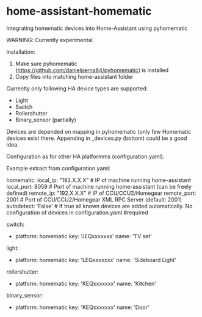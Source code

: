 # home-assistant-homematic
Integrating homematic devices into Home-Assistant using pyhomematic

WARNING: Currently experimental. 

Installation:
1. Make sure pyhomematic (https://github.com/danielperna84/pyhomematic) is installed
2. Copy files into matching home-assistant folder

Currently only following HA device types are supported:
- Light
- Switch
- Rollershutter
- Binary_sensor (partially)

Devices are depended on mapping in pyhomematic (only few Homematic devices exist there. Appending in _devices.py (bottom) could be a good idea. 

Configuration as for other HA platformms (configuration.yaml).

Example extract from configuration.yaml:

homematic:
  local_ip: "192.X.X.X"          # IP of machine running home-assistant
  local_port: 8059               # Port of machine running home-assistant (can be freely defined)
  remote_ip: "192.X.X.X"         # IP of CCU/CCU2/Homegear
  remote_port: 2001              # Port of CCU/CCU2/Homegear XML RPC Server (default: 2001)
  autodetect: 'False'            # If true all known devices are added automatically. No configuration of devices in configuration.yaml
                                 #required 
 
switch:
  - platform: homematic
    key: 'JEQxxxxxxx'
    name: 'TV set'

light:
  - platform: homematic
    key: 'LEQxxxxxxx'
    name: 'Sideboard Light'

rollershutter:
  - platform: homematic
    key: 'KEQxxxxxxx'
    name: 'Kitchen'

binary_sensor:
  - platform: homematic
    key: 'KEQxxxxxxx'
    name: 'Door'

